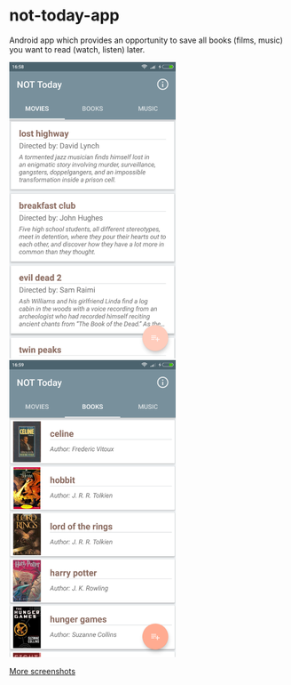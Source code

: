 # not-today-app

Android app which provides an opportunity to save all books (films, music) you want to read (watch, listen) later.

<img src="screenshots/screen02.png" width="300">    <img src="screenshots/screen04.png" width="300">

[More screenshots](https://drive.google.com/open?id=1HHmxQhYYDOHLJpAtycBZp72feq3McPkl)
